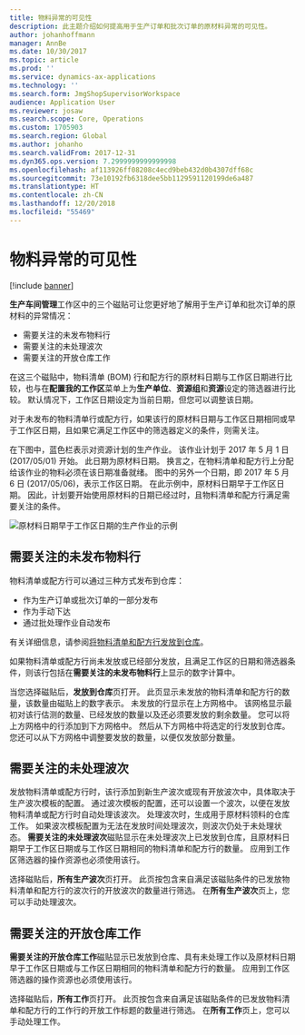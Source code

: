 ```yaml
---
title: 物料异常的可见性
description: 此主题介绍如何提高用于生产订单和批次订单的原材料异常的可见性。
author: johanhoffmann
manager: AnnBe
ms.date: 10/30/2017
ms.topic: article
ms.prod: ''
ms.service: dynamics-ax-applications
ms.technology: ''
ms.search.form: JmgShopSupervisorWorkspace
audience: Application User
ms.reviewer: josaw
ms.search.scope: Core, Operations
ms.custom: 1705903
ms.search.region: Global
ms.author: johanho
ms.search.validFrom: 2017-12-31
ms.dyn365.ops.version: 7.2999999999999998
ms.openlocfilehash: af113926ff08208c4ecd9beb432d0b4307dff68c
ms.sourcegitcommit: 73e10192fb6318dee5bb1129591120199de6a487
ms.translationtype: HT
ms.contentlocale: zh-CN
ms.lasthandoff: 12/20/2018
ms.locfileid: "55469"
---
```

# <a name="visibility-into-material-exceptions"></a>物料异常的可见性

[!include [banner](../includes/banner.md)]

**生产车间管理**工作区中的三个磁贴可让您更好地了解用于生产订单和批次订单的原材料的异常情况：

- 需要关注的未发布物料行
- 需要关注的未处理波次
- 需要关注的开放仓库工作

在这三个磁贴中，物料清单 (BOM) 行和配方行的原材料日期与工作区日期进行比较，也与在**配置我的工作区**菜单上为**生产单位**、**资源组**和**资源**设定的筛选器进行比较。 默认情况下，工作区日期设定为当前日期，但您可以调整该日期。

对于未发布的物料清单行或配方行，如果该行的原材料日期与工作区日期相同或早于工作区日期，且如果它满足工作区中的筛选器定义的条件，则需关注。

在下图中，蓝色栏表示对资源计划的生产作业。 该作业计划于 2017 年 5 月 1 日 (2017/05/01) 开始。 此日期为原材料日期。 换言之，在物料清单和配方行上分配给该作业的物料必须在该日期准备就绪。 图中的另外一个日期，即 2017 年 5 月 6 日 (2017/05/06)，表示工作区日期。 在此示例中，原材料日期早于工作区日期。 因此，计划要开始使用原材料的日期已经过时，且物料清单和配方行满足需要关注的条件。

![原材料日期早于工作区日期的生产作业的示例](./media/improved-visibility.png)

## <a name="unreleased-material-lines-needing-attention"></a>需要关注的未发布物料行

物料清单或配方行可以通过三种方式发布到仓库：

- 作为生产订单或批次订单的一部分发布
- 作为手动下达
- 通过批处理作业自动发布

有关详细信息，请参阅[将物料清单和配方行发放到仓库](releasing-bom-and-formula-lines-to-warehouse.md)。 

如果物料清单或配方行尚未发放或已经部分发放，且满足工作区的日期和筛选器条件，则该行包括在**需要关注的未发布物料行**上显示的数字计算中。

当您选择磁贴后，**发放到仓库**页打开。 此页显示未发放的物料清单和配方行的数量，该数量由磁贴上的数字表示。 未发放的行显示在上方网格中。 该网格显示最初对该行估测的数量、已经发放的数量以及还必须要发放的剩余数量。 您可以将上方网格中的行添加到下方网格中。 然后从下方网格中将选定的行发放到仓库。 您还可以从下方网格中调整要发放的数量，以便仅发放部分数量。

## <a name="unprocessed-waves-needing-attention"></a>需要关注的未处理波次

发放物料清单或配方行时，该行添加到新生产波次或现有开放波次中，具体取决于生产波次模板的配置。 通过波次模板的配置，还可以设置一个波次，以便在发放物料清单或配方行时自动处理该波次。 处理波次时，生成用于原材料领料的仓库工作。 如果波次模板配置为无法在发放时间处理波次，则波次仍处于未处理状态。 **需要关注的未处理波次**磁贴显示在未处理波次上已发放到仓库，且原材料日期早于工作区日期或与工作区日期相同的物料清单和配方行的数量。 应用到工作区筛选器的操作资源也必须使用该行。

选择磁贴后，**所有生产波次**页打开。 此页按包含来自满足该磁贴条件的已发放物料清单和配方行的波次行的开放波次的数量进行筛选。 在**所有生产波次**页上，您可以手动处理波次。

## <a name="open-warehouse-work-needing-attention"></a>需要关注的开放仓库工作

**需要关注的开放仓库工作**磁贴显示已发放到仓库、具有未处理工作以及原材料日期早于工作区日期或与工作区日期相同的物料清单和配方行的数量。 应用到工作区筛选器的操作资源也必须使用该行。

选择磁贴后，**所有工作**页打开。 此页按包含来自满足该磁贴条件的已发放物料清单和配方行的工作行的开放工作标题的数量进行筛选。 在**所有工作**页上，您可以手动处理工作。
